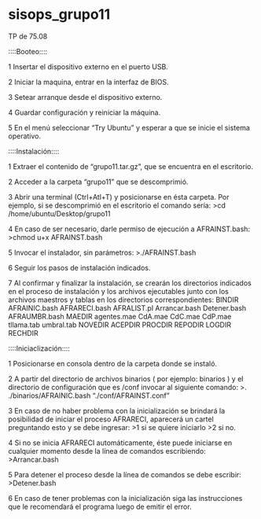 # sisops_grupo11
TP de 75.08

::::Booteo::::

1 Insertar el dispositivo externo en el puerto USB.

2 Iniciar la maquina, entrar en la interfaz de BIOS.

3 Setear arranque desde el dispositivo externo.

4 Guardar configuración y reiniciar la máquina.

5 En el menú seleccionar “Try Ubuntu” y esperar a que se inicie el sistema operativo.



::::Instalación::::

1 Extraer el contenido de “grupo11.tar.gz”, que se encuentra en el escritorio.

2 Acceder a la carpeta “grupo11” que se descomprimió.

3 Abrir una terminal (Ctrl+Atl+T) y posicionarse en ésta carpeta.
  Por ejemplo, si se descomprimió en el escritorio el comando sería:
	>cd /home/ubuntu/Desktop/grupo11

4 En caso de ser necesario, darle permiso de ejecución a AFRAINST.bash:
	>chmod u+x AFRAINST.bash

5 Invocar el instalador, sin parámetros:
	>./AFRAINST.bash

6 Seguir los pasos de instalación indicados.

7 Al confirmar y finalizar la instalación, se crearán los directorios indicados en el proceso de instalación y los archivos ejecutables junto con los archivos maestros y tablas en los directorios correspondientes:
	BINDIR
		AFRAINIC.bash
		AFRARECI.bash
		AFRALIST.pl
		Arrancar.bash
		Detener.bash
		AFRAUMBR.bash
	MAEDIR
		agentes.mae
		CdA.mae
		CdC.mae
		CdP.mae
		tllama.tab
		umbral.tab
	NOVEDIR
	ACEPDIR
	PROCDIR
	REPODIR
	LOGDIR
	RECHDIR



::::Iniciaclización::::

1 Posicionarse en consola dentro de la carpeta donde se instaló.

2 A partir del directorio de archivos binarios ( por ejemplo: binarios ) y el directorio de configuración que es /conf invocar al siguiente comando:
	>. ./binarios/AFRAINIC.bash “./conf/AFRAINST.conf”

3 En caso de no haber problema con la inicialización se brindará la posibilidad de iniciar el proceso AFRARECI, aparecerá un cartel preguntando esto y se debe ingresar:
	>1        si se quiere iniciarlo
	>2        si no.

4 Si no se inicia AFRARECI automáticamente, éste puede iniciarse en cualquier momento desde la línea de comandos escribiendo:
	>Arrancar.bash

5 Para detener el proceso desde la línea de comandos se debe escribir:
	>Detener.bash

6 En caso de tener problemas con la inicialización siga las instrucciones que le recomendará el programa luego de emitir el error.
